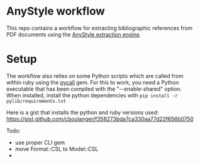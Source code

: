 # AnyStyle workflow

This repo contains a workflow for extracting bibliographic references from PDF
documents using the [AnyStyle extraction engine](https://github.com/inukshuk/anystyle).

# Setup

The workflow also relies on some Python scripts which are called from within ruby using the 
[pycall](https://github.com/mrkn/pycall.rb) gem. For this to work, you need a Python executable 
that has been compiled with the "--enable-shared" option. When installed, install the python 
dependencies with `pip install -r pylib/requirements.txt`

Here is a gist that installs the python and ruby versions used:
https://gist.github.com/cboulanger/f358273bda7ca330aa77d22f656b0750

Todo:
- use proper CLI gem
- move Format::CSL to Model::CSL
- 
